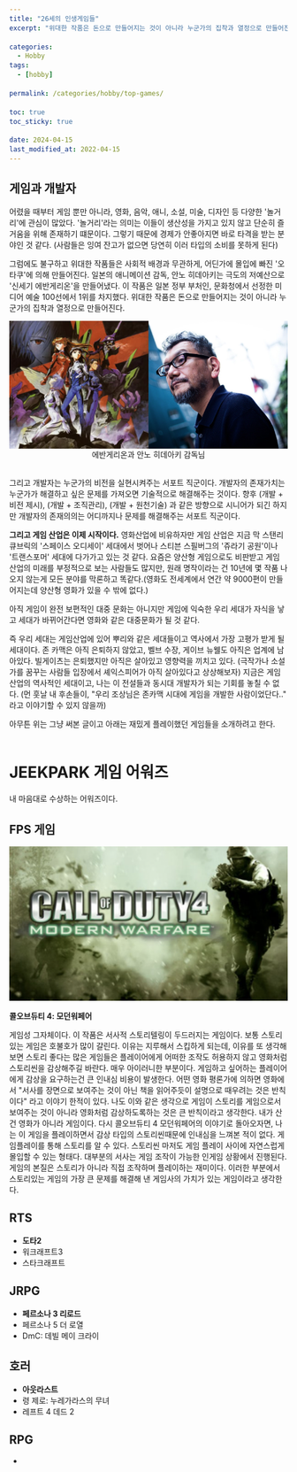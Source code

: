 ```yaml
---
title: "26세의 인생게임들"
excerpt: "위대한 작품은 돈으로 만들어지는 것이 아니라 누군가의 집착과 열정으로 만들어진다."

categories:
  - Hobby
tags:
  - [hobby]

permalink: /categories/hobby/top-games/

toc: true
toc_sticky: true

date: 2024-04-15
last_modified_at: 2022-04-15
---
```


## 게임과 개발자
어렸을 때부터 게임 뿐만 아니라, 영화, 음악, 애니, 소설, 미술, 디자인 등 다양한 '놀거리'에 관심이 많았다.
'놀거리'라는 의미는 이들이 생산성을 가지고 있지 않고 단순히 즐거움을 위해 존재하기 떄문이다.
그렇기 때문에 경제가 안좋아지면 바로 타격을 받는 분야인 것 같다. (사람들은 잉여 잔고가 없으면 당연히 이러 타입의 소비를 못하게 된다)

그럼에도 불구하고 위대한 작품들은 사회적 배경과 무관하게, 어딘가에 몰입에 빠진 '오타쿠'에 의해 만들어진다. 일본의 애니메이션 감독, 안노 히데아키는 극도의 저예산으로 '신세기 에반게리온'을 만들어냈다. 이 작품은 일본 정부 부처인, 문화청에서 선정한 미디어 예술 100선에서 1위를 차지했다. 위대한 작품은 돈으로 만들어지는 것이 아니라 누군가의 집착과 열정으로 만들어진다.

<div style="display: flex; width: 100%;">
  <img src="../assets/images/posts_img/hobby-top-games/Neon_Genesis_Evangelion.png" style="width: 50%; height: auto; object-fit: cover;">
  <img src="../assets/images/posts_img/hobby-top-games/Anno_Hideaki.png" style="width: 50%; height: auto; object-fit: cover;">
</div>
<center>에반게리온과 안노 히데아키 감독님</center>
<br>

그리고 개발자는 누군가의 비전을 실현시켜주는 서포트 직군이다.
개발자의 존재가치는 누군가가 해결하고 싶은 문제를 가져오면 기술적으로 해결해주는 것이다. 향후 (개발 + 비전 제시), (개발 + 조직관리), (개발 + 원천기술) 과 같은 방향으로 시니어가 되긴 하지만 개발자의 존재의의는 어디까지나 문제를 해결해주는 서포트 직군이다.

**그리고 게임 산업은 이제 시작이다.** 영화산업에 비유하자만 게임 산업은 지금 막 스탠리 큐브릭의 '스페이스 오디세이' 세대에서 벗어나 스티븐 스필버그의 '쥬라기 공원'이나 '트랜스포머' 세대에 다가가고 있는 것 같다. 요즘은 양산형 게임으로도 비판받고 게임 산업의 미래를 부정적으로 보는 사람들도 많지만, 원래 명작이라는 건 10년에 몇 작품 나오지 않는게 모든 분야를 막론하고 똑같다.(영화도 전세계에서 연간 약 9000편이 만들어지는데 양산형 영화가 있을 수 밖에 없다.)

아직 게임이 완전 보편적인 대중 문화는 아니지만 게임에 익숙한 우리 세대가 자식을 낳고 세대가 바뀌어간다면 영화와 같은 대중문화가 될 것 같다.

즉 우리 세대는 게임산업에 있어 뿌리와 같은 세대들이고 역사에서 가장 고평가 받게 될 세대이다. 존 카맥은 아직 은퇴하지 않았고, 벨브 수장, 게이브 뉴웰도 아직은 업계에 남아있다. 빌게이츠는 은퇴했지만 아직은 살아있고 영향력을 끼치고 있다. (극작가나 소설가를 꿈꾸는 사람들 입장에서 셰익스피어가 아직 살아있다고 상상해보자) 지금은 게임 산업의 역사적인 세대이고, 나는 이 전설들과 동시대 개발자가 되는 기회를 놓칠 수 없다. (먼 훗날 내 후손들이, "우리 조상님은 존카맥 시대에 게임을 개발한 사람이었단다.." 라고 이야기할 수 있지 않을까)

아무튼 위는 그냥 써본 글이고 아래는 재밌게 플레이했던 게임들을 소개하려고 한다.
<br>
<br>

# JEEKPARK 게임 어워즈
내 마음대로 수상하는 어워즈이다.

## FPS 게임

<img src="../assets/images/posts_img/hobby-top-games/Call_of_Duty_4.png">

**콜오브듀티 4: 모던워페어**

게임성 그자체이다. 이 작품은 서사적 스토리텔링이 두드러지는 게임이다. 보통 스토리있는 게임은 호불호가 많이 갈린다. 이유는 지루해서 스킵하게 되는데, 이유를 또 생각해보면 스토리 좋다는 많은 게임들은 플레이어에게 어떠한 조작도 허용하지 않고 영화처럼 스토리씬을 감상해주길 바란다. 매우 아이러니한 부분이다. 게임하고 싶어하는 플레이어에게 감상을 요구하는건 큰 인내심 비용이 발생한다. 어떤 영화 평론가에 의하면 영화에서 "서사를 장면으로 보여주는 것이 아닌 책을 읽어주듯이 설명으로 때우려는 것은 반칙이다" 라고 이야기 한적이 있다. 나도 이와 같은 생각으로 게임이 스토리를 게임으로서 보여주는 것이 아니라 영화처럼 감상하도록하는 것은 큰 반칙이라고 생각한다. 내가 산 건 영화가 아니라 게임이다. 다시 콜오브듀티 4 모던워페어의 이야기로 돌아오자면, 나는 이 게임을 플레이하면서 감상 타입의 스토리씬때문에 인내심을 느껴본 적이 없다. 게임플레이를 통해 스토리를 알 수 있다. 스토리씬 마저도 게임 플레이 사이에 자연스럽게 몰입할 수 있는 형태다. 대부분의 서사는 게임 조작이 가능한 인게임 상황에서 진행된다. 게임의 본질은 스토리가 아니라 직접 조작하며 플레이하는 재미이다. 이러한 부분에서 스토리있는 게임의 가장 큰 문제를 해결해 낸 게임사의 가치가 있는 게임이라고 생각한다.

## RTS
- **도타2**
- 워크래프트3
- 스타크래프트

## JRPG
- **페르소나 3 리로드**
- 페르소나 5 더 로열
- DmC: 데빌 메이 크라이

## 호러
- **아웃라스트**
- 령 제로: 누레가라스의 무녀
- 레프트 4 데드 2

## RPG
- 
